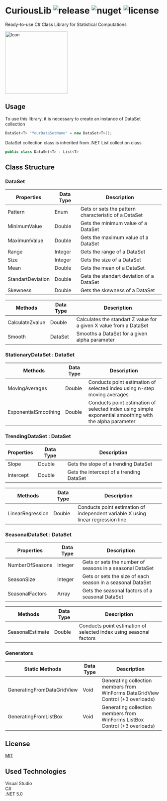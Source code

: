 # CuriousLib ![release](https://img.shields.io/badge/release-v1.0-green) ![nuget](https://img.shields.io/nuget/v/CuriousLib) ![license](https://img.shields.io/github/license/AliOzgurDede/CuriousLib?color=red)  
Ready-to-use C# Class Library for Statistical Computations  

<img width="200" alt="Icon" src="https://user-images.githubusercontent.com/74831928/155857344-0348b7c6-0a61-431e-acea-0b826adeae26.png">  


## Usage
To use this library, it is necessary to create an instance of DataSet collection 
```csharp
DataSet<T> "YourDataSetName" = new DataSet<T>();
```
DataSet collection class is inherited from .NET List collection class
```csharp
public class DataSet<T> : List<T>
```

## Class Structure

### DataSet
| Properties | Data Type | Description |
| ---------- | --------- | ----------- |
| Pattern | Enum  | Gets or sets the pattern characteristic of a DataSet |
| MinimumValue | Double | Gets the minimum value of a DataSet |
| MaximumValue | Double | Gets the maximum value of a DataSet |
| Range | Integer | Gets the range of a DataSet |
| Size | Integer | Gets the size of a DataSet |
| Mean | Double | Gets the mean of a DataSet |
| StandartDeviation | Double | Gets the standart deviation of a DataSet |
| Skewness | Double | Gets the skewness of a DataSet |

| Methods | Data Type | Description |
| ------- | --------- | ----------- |
| CalculateZvalue | Double | Calculates the standart Z value for a given X value from a DataSet |
| Smooth | DataSet | Smooths a DataSet for a given alpha parameter |

### StationaryDataSet : DataSet
| Methods | Data Type | Description |
| ------- | --------- | ----------- |
| MovingAverages | Double | Conducts point estimation of selected index using n-step moving averages |
| ExponentialSmoothing | Double | Conducts point estimation of selected index using simple exponential smoothing with the alpha parameter |

### TrendingDataSet : DataSet
| Properties | Data Type | Description |
| ---------- | --------- | ----------- |
| Slope | Double | Gets the slope of a trending DataSet |
| Intercept | Double | Gets the intercept of a trending DataSet |

| Methods | Data Type | Description |
| ------- | --------- | ----------- |
| LinearRegression | Double | Conducts point estimation of independent variable X using linear regression line |

### SeasonalDataSet : DataSet
| Properties | Data Type | Description |
| ---------- | --------- | ----------- |
| NumberOfSeasons | Integer | Gets or sets the number of seasons in a seasonal DataSet |
| SeasonSize | Integer | Gets or sets the size of each season in a seasonal DataSet |
| SeasonalFactors | Array | Gets the seasonal factors of a seasonal DataSet |

| Methods | Data Type | Description |
| ------- | --------- | ----------- |
| SeasonalEstimate | Double | Conducts point estimation of selected index using seasonal factors |

### Generators
| Static Methods | Data Type | Description |
| -------------- | --------- | ----------- |
| GeneratingFromDataGridView | Void | Generating collection members from WinForms DataGridView Control (+3 overloads) |
| GeneratingFromListBox | Void | Generating collection members from WinForms ListBox Control (+3 overloads) |

## License
[MIT](https://choosealicense.com/licenses/mit/)

## Used Technologies
Visual Studio  
C#  
.NET 5.0  
